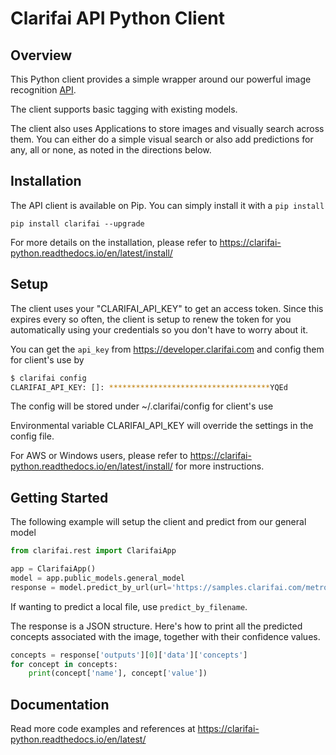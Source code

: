 Clarifai API Python Client
====================


Overview
---------------------
This Python client provides a simple wrapper around our powerful image recognition <a href="https://developer.clarifai.com">API</a>.

The client supports basic tagging with existing models.

The client also uses Applications to store images and visually search across them. You can either do
a simple visual search or also add predictions for any, all or none, as noted in the directions
below.


Installation
---------------------
The API client is available on Pip. You can simply install it with a `pip install`
```
pip install clarifai --upgrade
```

For more details on the installation, please refer to https://clarifai-python.readthedocs.io/en/latest/install/

Setup
---------------------
The client uses your "CLARIFAI_API_KEY" to get an access token. Since this
expires every so often, the client is setup to renew the token for you automatically using your
credentials so you don't have to worry about it.

You can get the `api_key` from https://developer.clarifai.com and config them for client's use by

```bash
$ clarifai config
CLARIFAI_API_KEY: []: ************************************YQEd

```

The config will be stored under ~/.clarifai/config for client's use

Environmental variable CLARIFAI_API_KEY will override the settings in the config file.

For AWS or Windows users, please refer to https://clarifai-python.readthedocs.io/en/latest/install/ for more instructions.


Getting Started
---------------------
The following example will setup the client and predict from our general model
```python
from clarifai.rest import ClarifaiApp

app = ClarifaiApp()
model = app.public_models.general_model
response = model.predict_by_url(url='https://samples.clarifai.com/metro-north.jpg')
```

If wanting to predict a local file, use `predict_by_filename`.

The response is a JSON structure. Here's how to print all the predicted concepts associated with the image, together with their confidence values.

```python
concepts = response['outputs'][0]['data']['concepts']
for concept in concepts:
    print(concept['name'], concept['value'])
```

Documentation
---------------------
Read more code examples and references at https://clarifai-python.readthedocs.io/en/latest/

